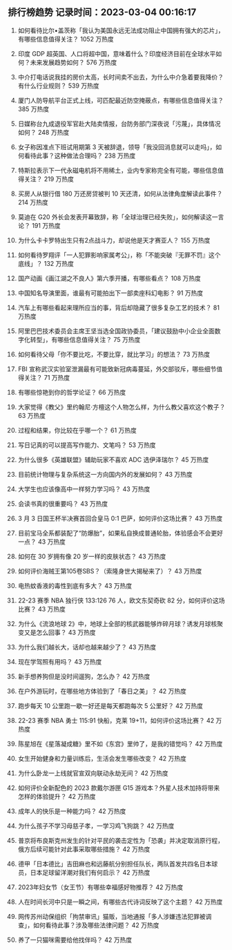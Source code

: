 
## 排行榜趋势 记录时间：2023-03-04 00:16:17
  
  1. 如何看待比尔•盖茨称「我认为美国永远无法成功阻止中国拥有强大的芯片」，有哪些信息值得关注？ 1052 万热度
    
  2. 印度 GDP 超英国、人口将超中国，意味着什么？印度经济目前在全球水平如何？未来发展趋势如何？ 576 万热度
    
  3. 中介打电话说我挂的房价太高，长时间卖不出去，为什么中介急着要我降价？有什么行业规则？ 539 万热度
    
  4. 厦门人防导航平台正式上线，可匹配最近防空掩蔽点，有哪些信息值得关注？ 385 万热度
    
  5. 日媒称台九成退役军官赴大陆卖情报，台防务部门深夜说「污蔑」，具体情况如何？ 248 万热度
    
  6. 女子称因准点下班试用期第 3 天被辞退，领导「我没回消息就可以走吗」，如何看待此事？这种做法合理吗？ 238 万热度
    
  7. 特斯拉表示下一代永磁电机将不用稀土，业内专家称完全有可能，哪些信息值得关注？ 219 万热度
    
  8. 买房人从银行借 180 万还房贷被判 10 天还清，如何从法律角度解读此事件？ 214 万热度
    
  9. 莫迪在 G20 外长会发表开幕致辞，称「全球治理已经失败」，如何解读这一言论？ 191 万热度
    
  10. 为什么卡卡罗特出生只有2点战斗力，却说他是天才赛亚人？ 155 万热度
    
  11. 如何看待罗翔评「一人犯罪影响家属考公」，称「不能突破『无罪不罚』这个底线」？ 132 万热度
    
  12. 国产动画《画江湖之不良人》第六季开播，有哪些看点？ 108 万热度
    
  13. 中国知名导演里面，谁最有可能拍出下一部卖座科幻电影？ 91 万热度
    
  14. 汽车上有哪些看起来理所应当的事，背后却隐藏了很多复杂工艺的技术？ 81 万热度
    
  15. 阿里巴巴技术委员会主席王坚当选全国政协委员，「建议鼓励中小企业全面数字化转型」，有哪些信息值得关注？ 75 万热度
    
  16. 如何看待父母「你不要比吃，不要比穿，就比学习」的想法？ 73 万热度
    
  17. FBI 宣称武汉实验室泄漏最有可能致新冠病毒蔓延，外交部驳斥，哪些细节值得关注？ 71 万热度
    
  18. 有哪些惊艳到你的哲学论证？ 66 万热度
    
  19. 大家觉得《教父》里约翰尼·方檀这个人物怎么样，为什么教父喜欢这个教子？ 63 万热度
    
  20. 过程和结果，你比较在乎哪一个？ 61 万热度
    
  21. 写日记真的可以提高写作能力、文笔吗？ 53 万热度
    
  22. 为什么很多《英雄联盟》辅助玩家不喜欢 ADC 选伊泽瑞尔？ 45 万热度
    
  23. 目前统计物理与复杂系统这一方向国内外的发展如何？ 43 万热度
    
  24. 大学生也应该像高中一样努力学习吗？ 43 万热度
    
  25. 会读书真的很重要吗？ 43 万热度
    
  26. 3 月 3 日国王杯半决赛首回合皇马 0:1 巴萨，如何评价这场比赛？ 43 万热度
    
  27. 目前宝马全系都装配了“防爆胎”，如果私自换成普通轮胎，体验感会不会更好一点？ 43 万热度
    
  28. 如何在 30 岁拥有像 20 岁一样的皮肤状态？ 43 万热度
    
  29. 如何评价海贼王第105卷SBS？（索隆身世大揭秘来了）？ 43 万热度
    
  30. 电热蚊香液的毒性到底有多大？ 43 万热度
    
  31. 22-23 赛季 NBA 独行侠 133:126 76 人，欧文东契奇砍 82 分，如何评价这场比赛？ 43 万热度
    
  32. 为什么《流浪地球 2》中，地球上全部的核武器能够炸碎月球？诱发月球核聚变又是怎么回事？ 43 万热度
    
  33. 为什么我们越长大，话却也越来越少了？ 43 万热度
    
  34. 现在学驾照有用吗？ 43 万热度
    
  35. 新手想养狗但是没时间遛狗，怎么办？ 42 万热度
    
  36. 在户外游玩时，在哪些地方体验到了「春日之美」？ 42 万热度
    
  37. 跑步每天 10 公里跑一歇一好还是每天都跑每次 5 公里好？ 42 万热度
    
  38. 22-23 赛季 NBA 勇士 115:91 快船，克莱 19+11，如何评价这场比赛？ 42 万热度
    
  39. 陈星旭在《星落凝成糖》里不如《东宫》里帅了，是我的错觉吗？ 42 万热度
    
  40. 女生开始健身和力量训练后，生活会发生哪些改变？ 42 万热度
    
  41. 为什么卧龙一上线就官宣双向联动永劫无间？ 42 万热度
    
  42. 如何评价全新配色的 2023 款戴尔游匣 G15 游戏本？外星人技术加持将带来怎样的体验提升？ 42 万热度
    
  43. 成年人的快乐是一种能力吗？ 42 万热度
    
  44. 为什么孩子不学习母慈子孝，一学习鸡飞狗跳？ 42 万热度
    
  45. 普京将布良斯克州发生的针对平民的袭击定性为「恐袭」并决定取消原行程，俄方后续可能针对此事采取哪些措施？ 42 万热度
    
  46. 德甲「日本德比」吉田麻也和远藤航分别担任队长，两队首发共四名日本球员，日本足球留洋潮对我们有何启示？ 42 万热度
    
  47. 2023年妇女节（女王节）有哪些幸福感好物推荐？ 42 万热度
    
  48. 人在时间长河中只是一瞬之间，有哪些古代诗词反映了这个主题？ 42 万热度
    
  49. 网传苏州动保组织「拘禁审讯」猫贩，当地通报「多人涉嫌违法犯罪被调查」，如何看待此事？涉及哪些法律问题？ 42 万热度
    
  50. 养了一只猫咪需要给他找伴吗？ 42 万热度
    